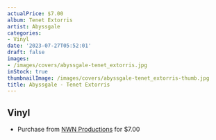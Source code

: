 ```yaml
---
actualPrice: $7.00
album: Tenet Extorris
artist: Abyssgale
categories:
- Vinyl
date: '2023-07-27T05:52:01'
draft: false
images:
- /images/covers/abyssgale-tenet_extorris.jpg
inStock: true
thumbnailImage: /images/covers/abyssgale-tenet_extorris-thumb.jpg
title: Abyssgale - Tenet Extorris
---
```


## Vinyl
* Purchase from [NWN Productions](http://shop.nwnprod.com/index.php?route=product/product&path=76&product_id=1398&sort=pd.name&order=ASC) for $7.00
